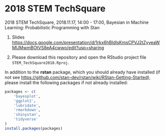 # 2018 STEM TechSquare
2018 STEM TechSquare, 2018.11.17, 14:00 - 17:00, Bayesian in Machine Learning: Probabilistic Programming with Stan

1. Slides
https://docs.google.com/presentation/d/1rkx6hBldIsKmsCPVJ2tZyyeaWMUMwmBOtVS8eA4cwwo/edit?usp=sharing

2. Please download this repository and open the RStudio project file `STEM_TechSquare2018.Rproj`.

In addition to the **rstan** package, which you should already have installed (if not see https://github.com/stan-dev/rstan/wiki/RStan-Getting-Started), please install the following packages if not already installed:

```r
packages <- c(
    'bayesplot', 
    'ggplot2', 
    'lubridate', 
    'rmarkdown', 
    'shinystan', 
    'tidyverse'
)
install.packages(packages)
```
